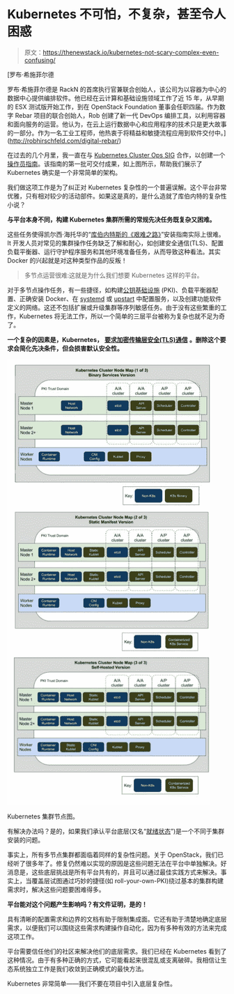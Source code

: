 # Kubernetes 不可怕，不复杂，甚至令人困惑

> 原文：<https://thenewstack.io/kubernetes-not-scary-complex-even-confusing/>

[](http://robhirschfeld.com/digital-rebar/)

 [罗布·希施菲尔德

罗布·希施菲尔德是 RackN 的首席执行官兼联合创始人，该公司为以容器为中心的数据中心提供编排软件。他已经在云计算和基础设施领域工作了近 15 年，从早期的 ESX 测试版开始工作，到在 OpenStack Foundation 董事会任职四届。作为数字 Rebar 项目的联合创始人，Rob 创建了新一代 DevOps 编排工具，以利用容器和面向服务的运营。他认为，在云上运行数据中心和应用程序的技术只是更大故事的一部分。作为一名工业工程师，他热衷于将精益和敏捷流程应用到软件交付中。](http://robhirschfeld.com/digital-rebar/) [](http://robhirschfeld.com/digital-rebar/)

在过去的几个月里，我一直在与 [Kubernetes Cluster Ops SIG](https://thenewstack.io/kubernetes-cluster-ops-sig/) 合作，以创建一个[操作员指南](https://docs.google.com/document/d/1c4DMomZgS1i6AlKbb_8CiTcuimotkcJZAqJtQTN1iqc/edit#heading=h.elb94s160cg7)。该指南的第一批可交付成果，如上图所示，帮助我们展示了 Kubernetes 确实是一个非常简单的架构。

我们做这项工作是为了纠正对 Kubernetes 复杂性的一个普遍误解。这个平台非常优雅，只有相对较少的活动部件。如果这是真的，是什么造就了库伯内特的复杂性小说？

**与平台本身不同，构建 Kubernetes 集群所需的常规先决任务既复杂又困难。**

这些任务使得凯尔西·海托华的“[库伯内特斯的《艰难之路》](https://github.com/kelseyhightower/kubernetes-the-hard-way)”安装指南实际上很难。It 开发人员对常见的集群操作任务缺乏了解和耐心，如创建安全通信(TLS)、配置负载平衡器、运行守护程序服务和其他环境准备任务，从而导致这种看法。其实 Docker 的兴起就是对这种类型作品的反叛！

> 多节点运营很难:这就是为什么我们想要 Kubernetes 这样的平台。

对于多节点操作任务，有一些捷径，如构建[公钥基础设施](https://www.entrust.com/products/entrust-authority-pki/) (PKI)、负载平衡器配置、正确安装 Docker、在 [systemd](https://www.freedesktop.org/wiki/Software/systemd/) 或 [upstart](http://upstart.ubuntu.com/) 中配置服务，以及创建功能软件定义的网络。这还不包括扩展或升级集群等序列敏感任务。由于没有这些繁重的工作，Kubernetes 将无法工作，所以一个简单的三层平台被称为复杂也就不足为奇了。

**一个复杂的因素是，Kubernetes，** [**要求加密传输层安全(TLS)通信**](https://robhirschfeld.com/2016/11/16/provisioned-secure-by-default/) **。删除这个要求会简化先决条件，但会损害默认安全性。**

[![kubernetes-cluster-node-maps](img/20aa36cf41909cb9995faf393fc56a7f.png)](https://thenewstack.io/?attachment_id=1595463)

Kubernetes 集群节点图。

有解决办法吗？是的，如果我们承认平台底层(又名“[就绪状态](https://robhirschfeld.com/tag/ready-state/)”)是一个不同于集群安装的问题。

事实上，所有多节点集群都面临着同样的复杂性问题。关于 OpenStack，我们已经听了很多年了。修复仍然难以实现的原因是这些问题无法在平台中单独解决。好消息是，这些底层挑战是所有平台共有的，并且可以通过最佳实践方式来解决。事实上，当覆盖层试图通过巧妙的捷径(如 roll-your-own-PKI)绕过基本的集群构建需求时，解决这些问题要困难得多。

**平台能对这个问题产生影响吗？有文件证明，是的！**

具有清晰的配置需求和边界的文档有助于限制集成面。它还有助于清楚地确定底层需求，以便我们可以围绕这些需求构建操作自动化，因为有多种有效的方法来完成这项工作。

平台需要信任他们的社区来解决他们的底层需求。我们已经在 Kubernetes 看到了这种情况。由于有多种正确的方式，它可能看起来很混乱或支离破碎。我相信让生态系统独立工作是我们收敛到正确模式的最快方法。

Kubernetes 非常简单——我们不要在项目中引入底层复杂性。

<svg xmlns:xlink="http://www.w3.org/1999/xlink" viewBox="0 0 68 31" version="1.1"><title>Group</title> <desc>Created with Sketch.</desc></svg>